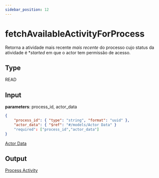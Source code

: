 ```yaml
---
sidebar_position: 12
---
```


# fetchAvailableActivityForProcess

Retorna a atividade mais recente *mais recente* do processo cujo status da atividade é **started* em que o actor tem permissão de acesso.

## Type

READ

## Input

**parameters**: process_id,  actor_data
``` json title=Schema
{
    "process_id": { "type": "string", "format": "uuid" },
    "actor_data": { "$ref": "#/models/Actor Data" }
    "required": ["process_id","actor_data"]
}
```
[Actor Data](../models/actor_data)

## Output

[Process Activity](../models/processActivity)
